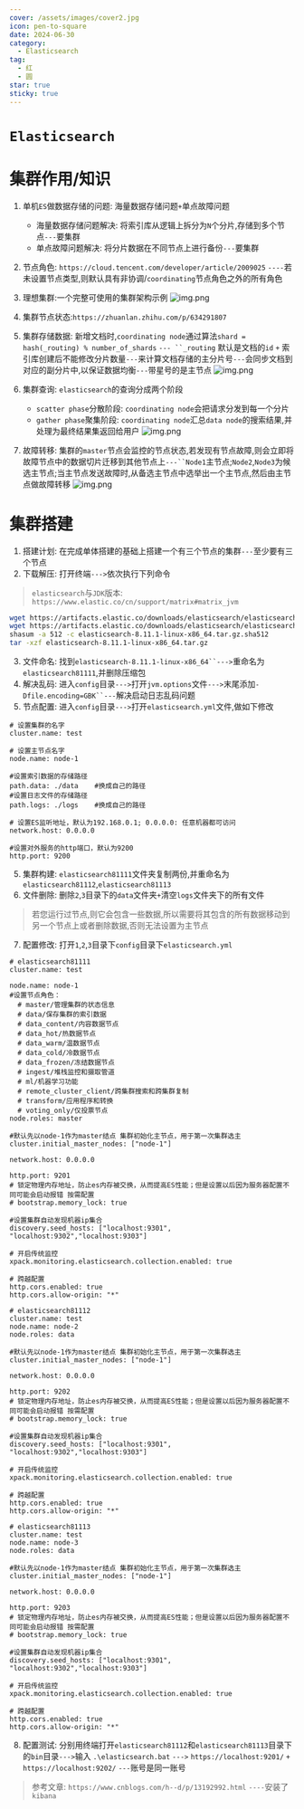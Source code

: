 ```yaml
---
cover: /assets/images/cover2.jpg
icon: pen-to-square
date: 2024-06-30
category:
  - Elasticsearch
tag:
  - 红
  - 圆
star: true
sticky: true
---
```

# `Elasticsearch`
# 集群作用/知识
1. 单机`ES`做数据存储的问题: 海量数据存储问题`+`单点故障问题
   - 海量数据存储问题解决: 将索引库从逻辑上拆分为`N`个分片,存储到多个节点`---`要集群 
   - 单点故障问题解决: 将分片数据在不同节点上进行备份`---`要集群
2. 节点角色: `https://cloud.tencent.com/developer/article/2009025` `----`若未设置节点类型,则默认具有非协调/`coordinating`节点角色之外的所有角色
3. 理想集群:一个完整可使用的集群架构示例
![img.png](/assets/images/LinuxService/img_6.png)
4. 集群节点状态:`https://zhuanlan.zhihu.com/p/634291807`

4. 集群存储数据: 新增文档时,`coordinating node`通过算法`shard = hash(_routing) % number_of_shards` `--- ``_routing` 默认是文档的`id` `+` 索引库创建后不能修改分片数量`---`来计算文档存储的主分片号`---`会同步文档到对应的副分片中,以保证数据均衡`---`带星号的是主节点
![img.png](/assets/images/LinuxService/img_7.png)
5. 集群查询: `elasticsearch`的查询分成两个阶段
   - `scatter phase`分散阶段: `coordinating node`会把请求分发到每一个分片
   - `gather phase`聚集阶段: `coordinating node`汇总`data node`的搜索结果,并处理为最终结果集返回给用户
![img.png](/assets/images/LinuxService/img_8.png)
7. 故障转移: 集群的`master`节点会监控的节点状态,若发现有节点故障,则会立即将故障节点中的数据切片迁移到其他节点上`---``Node1`主节点;`Node2`,`Node3`为候选主节点;当主节点发送故障时,从备选主节点中选举出一个主节点,然后由主节点做故障转移
![img.png](/assets/images/LinuxService/img_9.png)

# 集群搭建
1. 搭建计划: 在完成单体搭建的基础上搭建一个有三个节点的集群`---`至少要有三个节点
2. 下载解压: 打开终端`--->`依次执行下列命令
>  `elasticsearch`与`JDK`版本: `https://www.elastic.co/cn/support/matrix#matrix_jvm`
```bash
wget https://artifacts.elastic.co/downloads/elasticsearch/elasticsearch-8.11.1-linux-x86_64.tar.gz
wget https://artifacts.elastic.co/downloads/elasticsearch/elasticsearch-8.11.1-linux-x86_64.tar.gz.sha512
shasum -a 512 -c elasticsearch-8.11.1-linux-x86_64.tar.gz.sha512
tar -xzf elasticsearch-8.11.1-linux-x86_64.tar.gz
```
3. 文件命名: 找到`elasticsearch-8.11.1-linux-x86_64``--->`重命名为`elasticsearch81111`,并删除压缩包
3. 解决乱码: 进入`config`目录`--->`打开`jvm.options`文件`--->`末尾添加`-Dfile.encoding=GBK``---`解决启动日志乱码问题
4. 节点配置: 进入`config`目录`--->`打开`elasticsearch.yml`文件,做如下修改
```text
# 设置集群的名字
cluster.name: test

# 设置主节点名字
node.name: node-1

#设置索引数据的存储路径
path.data: ./data    #换成自己的路径
#设置日志文件的存储路径
path.logs: ./logs    #换成自己的路径

# 设置ES监听地址，默认为192.168.0.1; 0.0.0.0: 任意机器都可访问
network.host: 0.0.0.0

#设置对外服务的http端口，默认为9200
http.port: 9200
```
5. 集群构建: `elasticsearch81111`文件夹复制两份,并重命名为`elasticsearch81112`,`elasticsearch81113`
6. 文件删除: 删除`2`,`3`目录下的`data`文件夹`+`清空`logs`文件夹下的所有文件
>  若您运行过节点,则它会包含一些数据,所以需要将其包含的所有数据移动到另一个节点上或者删除数据,否则无法设置为主节点
7. 配置修改: 打开`1`,`2`,`3`目录下`config`目录下`elasticsearch.yml`
```text
# elasticsearch81111
cluster.name: test

node.name: node-1
#设置节点角色：
  # master/管理集群的状态信息
  # data/保存集群的索引数据
  # data_content/内容数据节点
  # data_hot/热数据节点
  # data_warm/温数据节点
  # data_cold/冷数据节点
  # data_frozen/冻结数据节点
  # ingest/堆栈监控和摄取管道
  # ml/机器学习功能
  # remote_cluster_client/跨集群搜索和跨集群复制
  # transform/应用程序和转换
  # voting_only/仅投票节点
node.roles: master

#默认先以node-1作为master结点 集群初始化主节点，用于第一次集群选主
cluster.initial_master_nodes: ["node-1"]

network.host: 0.0.0.0

http.port: 9201
# 锁定物理内存地址，防止es内存被交换，从而提高ES性能；但是设置以后因为服务器配置不同可能会启动报错 按需配置
# bootstrap.memory_lock: true

#设置集群自动发现机器ip集合
discovery.seed_hosts: ["localhost:9301", "localhost:9302","localhost:9303"]

# 开启传统监控
xpack.monitoring.elasticsearch.collection.enabled: true

# 跨越配置
http.cors.enabled: true
http.cors.allow-origin: "*"

```
```text
# elasticsearch81112
cluster.name: test
node.name: node-2
node.roles: data

#默认先以node-1作为master结点 集群初始化主节点，用于第一次集群选主
cluster.initial_master_nodes: ["node-1"]

network.host: 0.0.0.0

http.port: 9202
# 锁定物理内存地址，防止es内存被交换，从而提高ES性能；但是设置以后因为服务器配置不同可能会启动报错 按需配置
# bootstrap.memory_lock: true

#设置集群自动发现机器ip集合
discovery.seed_hosts: ["localhost:9301", "localhost:9302","localhost:9303"]

# 开启传统监控
xpack.monitoring.elasticsearch.collection.enabled: true

# 跨越配置
http.cors.enabled: true
http.cors.allow-origin: "*"
```
```text
# elasticsearch81113
cluster.name: test
node.name: node-3
node.roles: data

#默认先以node-1作为master结点 集群初始化主节点，用于第一次集群选主
cluster.initial_master_nodes: ["node-1"]

network.host: 0.0.0.0

http.port: 9203
# 锁定物理内存地址，防止es内存被交换，从而提高ES性能；但是设置以后因为服务器配置不同可能会启动报错 按需配置
# bootstrap.memory_lock: true

#设置集群自动发现机器ip集合
discovery.seed_hosts: ["localhost:9301", "localhost:9302","localhost:9303"]

# 开启传统监控
xpack.monitoring.elasticsearch.collection.enabled: true

# 跨越配置
http.cors.enabled: true
http.cors.allow-origin: "*"
```
8. 配置测试: 分别用终端打开`elasticsearch81112`和`elasticsearch81113`目录下的`bin`目录`--->`输入 `.\elasticsearch.bat` `--->` `https://localhost:9201/` `+` `https://localhost:9202/` `---`账号是同一账号
>  参考文章: `https://www.cnblogs.com/h--d/p/13192992.html` `----`安装了`kibana`
